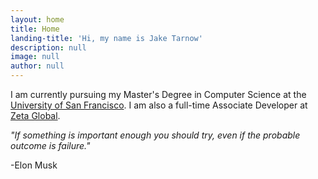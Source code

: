 ```yaml
---
layout: home
title: Home
landing-title: 'Hi, my name is Jake Tarnow'
description: null
image: null
author: null
---
```


I am currently pursuing my Master's Degree in Computer Science at the [University of San Francisco](https://www.usfca.edu/arts-sciences/graduate-programs/computer-science). I am also a full-time Associate Developer at [Zeta Global](http://zetaglobal.com/). 

*"If something is important enough you should try, even if the probable outcome is failure."*

-Elon Musk
